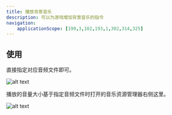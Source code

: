 ```yaml
---
title: 播放背景音乐
description: 可以为游戏增加背景音乐的指令
navigation:
    applicationScope: [199,3,182,193,1,302,314,325]
---
```


## 使用

直接指定对应音频文件即可。

![alt text](https://cdn.gcw.wiki/gcw/image/zh_hans/commands/audio/playbgm/image.png)

播放的音量大小基于指定音频文件时打开的音乐资源管理器右侧这里。

![alt text](https://cdn.gcw.wiki/gcw/image/zh_hans/commands/audio/playbgm/image-1.png)
